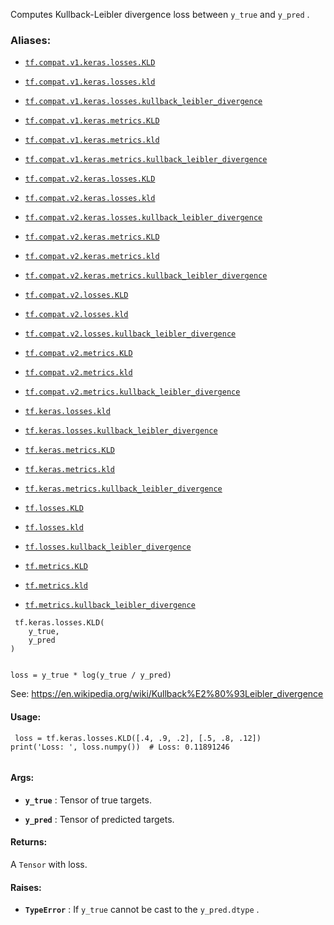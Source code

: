 Computes Kullback-Leibler divergence loss between  `y_true`  and  `y_pred` .



### Aliases:

- [ `tf.compat.v1.keras.losses.KLD` ](/api_docs/python/tf/keras/losses/KLD)

- [ `tf.compat.v1.keras.losses.kld` ](/api_docs/python/tf/keras/losses/KLD)

- [ `tf.compat.v1.keras.losses.kullback_leibler_divergence` ](/api_docs/python/tf/keras/losses/KLD)

- [ `tf.compat.v1.keras.metrics.KLD` ](/api_docs/python/tf/keras/losses/KLD)

- [ `tf.compat.v1.keras.metrics.kld` ](/api_docs/python/tf/keras/losses/KLD)

- [ `tf.compat.v1.keras.metrics.kullback_leibler_divergence` ](/api_docs/python/tf/keras/losses/KLD)

- [ `tf.compat.v2.keras.losses.KLD` ](/api_docs/python/tf/keras/losses/KLD)

- [ `tf.compat.v2.keras.losses.kld` ](/api_docs/python/tf/keras/losses/KLD)

- [ `tf.compat.v2.keras.losses.kullback_leibler_divergence` ](/api_docs/python/tf/keras/losses/KLD)

- [ `tf.compat.v2.keras.metrics.KLD` ](/api_docs/python/tf/keras/losses/KLD)

- [ `tf.compat.v2.keras.metrics.kld` ](/api_docs/python/tf/keras/losses/KLD)

- [ `tf.compat.v2.keras.metrics.kullback_leibler_divergence` ](/api_docs/python/tf/keras/losses/KLD)

- [ `tf.compat.v2.losses.KLD` ](/api_docs/python/tf/keras/losses/KLD)

- [ `tf.compat.v2.losses.kld` ](/api_docs/python/tf/keras/losses/KLD)

- [ `tf.compat.v2.losses.kullback_leibler_divergence` ](/api_docs/python/tf/keras/losses/KLD)

- [ `tf.compat.v2.metrics.KLD` ](/api_docs/python/tf/keras/losses/KLD)

- [ `tf.compat.v2.metrics.kld` ](/api_docs/python/tf/keras/losses/KLD)

- [ `tf.compat.v2.metrics.kullback_leibler_divergence` ](/api_docs/python/tf/keras/losses/KLD)

- [ `tf.keras.losses.kld` ](/api_docs/python/tf/keras/losses/KLD)

- [ `tf.keras.losses.kullback_leibler_divergence` ](/api_docs/python/tf/keras/losses/KLD)

- [ `tf.keras.metrics.KLD` ](/api_docs/python/tf/keras/losses/KLD)

- [ `tf.keras.metrics.kld` ](/api_docs/python/tf/keras/losses/KLD)

- [ `tf.keras.metrics.kullback_leibler_divergence` ](/api_docs/python/tf/keras/losses/KLD)

- [ `tf.losses.KLD` ](/api_docs/python/tf/keras/losses/KLD)

- [ `tf.losses.kld` ](/api_docs/python/tf/keras/losses/KLD)

- [ `tf.losses.kullback_leibler_divergence` ](/api_docs/python/tf/keras/losses/KLD)

- [ `tf.metrics.KLD` ](/api_docs/python/tf/keras/losses/KLD)

- [ `tf.metrics.kld` ](/api_docs/python/tf/keras/losses/KLD)

- [ `tf.metrics.kullback_leibler_divergence` ](/api_docs/python/tf/keras/losses/KLD)



```
 tf.keras.losses.KLD(
    y_true,
    y_pred
)
 
```

 `loss = y_true * log(y_true / y_pred)` 

See: https://en.wikipedia.org/wiki/Kullback%E2%80%93Leibler_divergence



#### Usage:


```
 loss = tf.keras.losses.KLD([.4, .9, .2], [.5, .8, .12])
print('Loss: ', loss.numpy())  # Loss: 0.11891246
 
```



#### Args:

- **`y_true`** : Tensor of true targets.

- **`y_pred`** : Tensor of predicted targets.



#### Returns:
A  `Tensor`  with loss.



#### Raises:

- **`TypeError`** : If  `y_true`  cannot be cast to the  `y_pred.dtype` .

